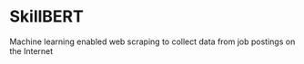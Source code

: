# SkillBERT
Machine learning enabled web scraping to collect data from job postings on the Internet
